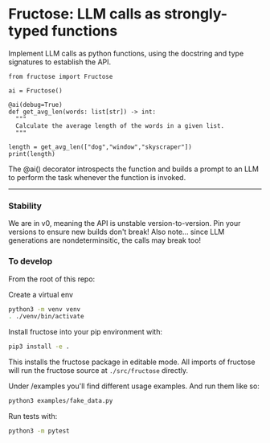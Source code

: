 # Fructose: LLM calls as strongly-typed functions

Implement LLM calls as python functions, using the docstring and type signatures to establish the API.
```
from fructose import Fructose

ai = Fructose()

@ai(debug=True)
def get_avg_len(words: list[str]) -> int:
  """
  Calculate the average length of the words in a given list.
  """

length = get_avg_len(["dog","window","skyscraper"])
print(length)
```
The @ai() decorator introspects the function and builds a prompt to an LLM to perform the task whenever the function is invoked.

---

### Stability
We are in v0, meaning the API is unstable version-to-version. Pin your versions to ensure new builds don't break!
Also note... since LLM generations are nondeterminsitic, the calls may break too!

### To develop

From the root of this repo:

Create a virtual env
``` bash
python3 -m venv venv
. ./venv/bin/activate
```

Install fructose into your pip environment with:
``` bash
pip3 install -e .
```
This installs the fructose package in editable mode. All imports of fructose will run the fructose source at `./src/fructose` directly.

Under /examples you'll find different usage examples. And run them like so:
``` bash
python3 examples/fake_data.py
```

Run tests with:
``` bash
python3 -m pytest
```
